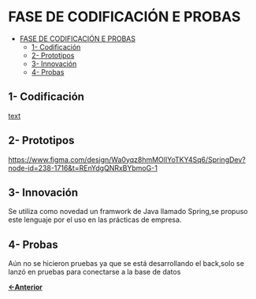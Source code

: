 # FASE DE CODIFICACIÓN E PROBAS

- [FASE DE CODIFICACIÓN E PROBAS](#fase-de-codificación-e-probas)
  - [1- Codificación](#1--codificación)
  - [2- Prototipos](#2--prototipos)
  - [3- Innovación](#3--innovación)
  - [4- Probas](#4--probas)

## 1- Codificación

[text](../../springdev)

## 2- Prototipos

https://www.figma.com/design/Wa0yqz8hmMOlIYoTKY4Sq6/SpringDev?node-id=238-1716&t=REnYdgQNRxBYbmoG-1

## 3- Innovación

Se utiliza como novedad un framwork de Java llamado Spring,se propuso este lenguaje por el uso en las prácticas de empresa.

## 4- Probas

Aún no se hicieron pruebas ya que se está desarrollando el back,solo se lanzó en pruebas para conectarse a la base de datos

[**<-Anterior**](../../README.md)
